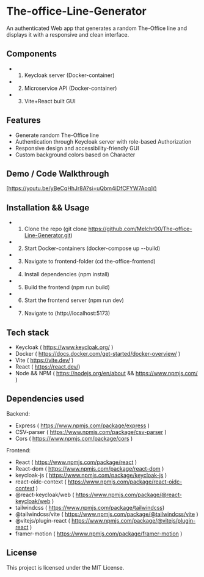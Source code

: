 # The-office-Line-Generator
An authenticated Web app that generates a random The-Office line and displays it with a responsive and clean interface.

## Components
- 1. Keycloak server (Docker-container)
- 2. Microservice API (Docker-container) 
- 3. Vite+React built GUI

## Features
- Generate random The-Office line
- Authentication through Keycloak server with role-based Authorization
- Responsive design and accessibility-friendly GUI
- Custom background colors based on Character

## Demo / Code Walkthrough
[https://youtu.be/yBeCqHhJr8A?si=uQbm4iDfCFYW7Aoq]()

## Installation && Usage
- 1. Clone the repo (git clone https://github.com/Melchr00/The-office-Line-Generator.git)
- 2. Start Docker-containers (docker-compose up --build)
- 3. Navigate to frontend-folder (cd the-office-frontend)
- 4. Install dependencies (npm install)
- 5. Build the frontend (npm run build)
- 6. Start the frontend server (npm run dev)
- 7. Navigate to (http://localhost:5173)

## Tech stack
 - Keycloak ( https://www.keycloak.org/ )
 - Docker   ( https://docs.docker.com/get-started/docker-overview/ )
 - Vite     ( https://vite.dev/ )
 - React    ( https://react.dev/)
 - Node && NPM ( https://nodejs.org/en/about &&  https://www.npmjs.com/ )
 
 ## Dependencies used
 Backend: 
 - Express      ( https://www.npmjs.com/package/express )
 - CSV-parser   ( https://www.npmjs.com/package/csv-parser )
 - Cors         ( https://www.npmjs.com/package/cors )
 
 Frontend:
 - React        ( https://www.npmjs.com/package/react )
 - React-dom    ( https://www.npmjs.com/package/react-dom )
 - keycloak-js      ( https://www.npmjs.com/package/keycloak-js )
 - react-oidc-context   ( https://www.npmjs.com/package/react-oidc-context )
 - @react-keycloak/web  ( https://www.npmjs.com/package/@react-keycloak/web )
 - tailwindcss  ( https://www.npmjs.com/package/tailwindcss)
 - @tailwindcss/vite    ( https://www.npmjs.com/package/@tailwindcss/vite )
 - @vitejs/plugin-react ( https://www.npmjs.com/package/@vitejs/plugin-react )
 - framer-motion    ( https://www.npmjs.com/package/framer-motion )


 ## License
 This project is licensed under the MIT License. 






